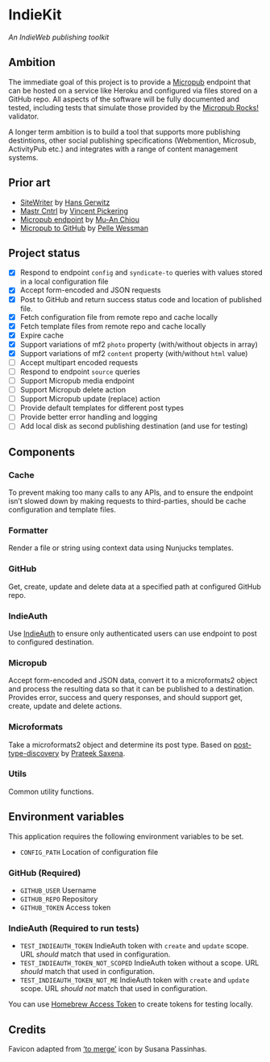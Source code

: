 # IndieKit

*An IndieWeb publishing toolkit*

## Ambition
The immediate goal of this project is to provide a [Micropub](https://www.w3.org/TR/micropub/) endpoint that can be hosted on a service like Heroku and configured via files stored on a GitHub repo. All aspects of the software will be fully documented and tested, including tests that simulate those provided by the [Micropub Rocks!](https://micropub.rocks) validator.

A longer term ambition is to build a tool that supports more publishing destintions, other social publishing specifications (Webmention, Microsub, ActivityPub etc.) and integrates with a range of content management systems.

## Prior art
* [SiteWriter](https://github.com/gerwitz/sitewriter) by [Hans Gerwitz](https://hans.gerwitz.com)
* [Mastr Cntrl](https://github.com/vipickering/mastr-cntrl) by [Vincent Pickering](https://vincentp.me)
* [Micropub endpoint](https://github.com/muan/micropub-endpoint) by [Mu-An Chiou](https://muan.co)
* [Micropub to GitHub](https://github.com/voxpelli/webpage-micropub-to-github) by [Pelle Wessman](https://kodfabrik.se)

## Project status
* [x] Respond to endpoint `config` and  `syndicate-to` queries with values stored in a local configuration file
* [x] Accept form-encoded and JSON requests
* [x] Post to GitHub and return success status code and location of published file.
* [x] Fetch configuration file from remote repo and cache locally
* [x] Fetch template files from remote repo and cache locally
* [x] Expire cache
* [x] Support variations of mf2 `photo` property (with/without objects in array)
* [x] Support variations of mf2 `content` property (with/without `html` value)
* [ ] Accept multipart encoded requests
* [ ] Respond to endpoint `source` queries
* [ ] Support Micropub media endpoint
* [ ] Support Micropub delete action
* [ ] Support Micropub update (replace) action
* [ ] Provide default templates for different post types
* [ ] Provide better error handling and logging
* [ ] Add local disk as second publishing destination (and use for testing)

## Components

### Cache
To prevent making too many calls to any APIs, and to ensure the endpoint isn’t slowed down by making requests to third-parties, should be cache configuration and template files.

### Formatter
Render a file or string using context data using Nunjucks templates.

### GitHub
Get, create, update and delete data at a specified path at configured GitHub repo.

### IndieAuth
Use [IndieAuth](https://www.w3.org/TR/indieauth/) to ensure only authenticated users can use endpoint to post to configured destination.

### Micropub
Accept form-encoded and JSON data, convert it to a microformats2 object and process the resulting data so that it can be published to a destination. Provides error, success and query responses, and should support get, create, update and delete actions.

### Microformats
Take a microformats2 object and determine its post type. Based on [post-type-discovery](https://github.com/twozeroone/post-type-discovery) by [Prateek Saxena](prtksxna.com).

### Utils
Common utility functions.

## Environment variables
This application requires the following environment variables to be set.

* `CONFIG_PATH` Location of configuration file

### GitHub (Required)
* `GITHUB_USER` Username
* `GITHUB_REPO` Repository
* `GITHUB_TOKEN` Access token

### IndieAuth (Required to run tests)
* `TEST_INDIEAUTH_TOKEN` IndieAuth token with `create` and `update` scope. URL *should* match that used in configuration.
* `TEST_INDIEAUTH_TOKEN_NOT_SCOPED` IndieAuth token without a scope. URL *should* match that used in configuration.
* `TEST_INDIEAUTH_TOKEN_NOT_ME` IndieAuth token with `create` and `update` scope. URL *should not* match that used in configuration.

You can use [Homebrew Access Token](https://gimme-a-token.5eb.nl) to create tokens for testing locally.

## Credits
Favicon adapted from [‘to merge’](https://www.toicon.com/icons/afiado_merge) icon by Susana Passinhas.
